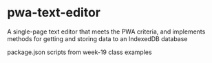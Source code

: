 # pwa-text-editor
A single-page text editor that meets the PWA criteria, and implements methods for getting and storing data to an IndexedDB database






package.json scripts from week-19 class examples